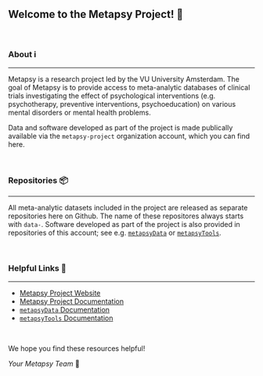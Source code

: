 ## Welcome to the Metapsy Project! 👋

</br>

### About ℹ️
---

Metapsy is a research project led by the VU University Amsterdam. The goal of Metapsy is to provide access to meta-analytic databases of clinical trials investigating the effect of psychological interventions (e.g. psychotherapy, preventive interventions, psychoeducation) on various mental disorders or mental health problems.

Data and software developed as part of the project is made publically available via the `metapsy-project` organization account, which you can find here.

</br>

### Repositories 📦
---

All meta-analytic datasets included in the project are released as separate repositories here on Github. The name of these repositores always starts with `data-`. Software developed as part of the project is also provided in repositories of this account; see e.g. [`metapsyData`](https://github.com/metapsy-project/metapsyData) or [`metapsyTools`](https://github.com/metapsy-project/metapsyTools).

</br>

### Helpful Links 🔗
---

- [Metapsy Project Website](https://www.metapsy.org/)
- [Metapsy Project Documentation](https://docs.metapsy.org/)
- [`metapsyData` Documentation](https://data.metapsy.org/)
- [`metapsyTools` Documentation](https://tools.metapsy.org/)

</br>

We hope you find these resources helpful!

_Your Metapsy Team_ 🌈
